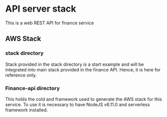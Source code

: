 # API server stack

This is a web REST API for finance service

## AWS Stack

### stack directory

Stack provided in the stack directory is a start example and will be integrated into main
stack provided in the finance API. Hence, it is here for reference only.

### Finance-api directory

This holds the cold and framework used to generate the AWS stack for this service. To use it 
is necessary to have NodeJS v6.11.0 and serverless framework installed.
